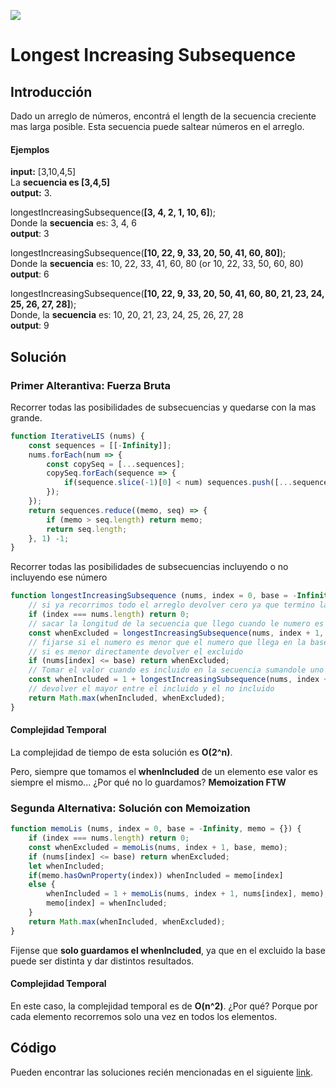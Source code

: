 


<p>
        <img src='https://static.wixstatic.com/media/85087f_0d84cbeaeb824fca8f7ff18d7c9eaafd~mv2.png/v1/fill/w_160,h_30,al_c,q_85,usm_0.66_1.00_0.01/Logo_completo_Color_1PNG.webp' </img>
</p>


# Longest Increasing Subsequence
## Introducción
Dado un arreglo de números, encontrá el length de la secuencia creciente mas larga posible. Esta secuencia puede saltear números en el arreglo.

#### Ejemplos
**input:** [3,10,4,5]       
La **secuencia es [3,4,5]**  
**output:** 3.


longestIncreasingSubsequence(**[3, 4, 2, 1, 10, 6]**);         
Donde la **secuencia** es: 3, 4, 6   
**output**: 3     


longestIncreasingSubsequence(**[10, 22, 9, 33, 20, 50, 41, 60, 80]**);  
Donde la **secuencia** es: 10, 22, 33, 41, 60, 80 (or 10, 22, 33, 50, 60, 80)         
**output**: 6

longestIncreasingSubsequence(**[10, 22, 9, 33, 20, 50, 41, 60, 80, 21, 23, 24, 25, 26, 27, 28]**);  
Donde, la **secuencia** es: 10, 20, 21, 23, 24, 25, 26, 27, 28  
**output**: 9

## Solución
### Primer Alterantiva: Fuerza Bruta
Recorrer todas las posibilidades de subsecuencias y quedarse con la mas grande.

```javascript
function IterativeLIS (nums) {
    const sequences = [[-Infinity]];
    nums.forEach(num => {
        const copySeq = [...sequences];
        copySeq.forEach(sequence => {
            if(sequence.slice(-1)[0] < num) sequences.push([...sequence, num]);
        });
    });
    return sequences.reduce((memo, seq) => {
        if (memo > seq.length) return memo;
        return seq.length;
    }, 1) -1;
}
```

Recorrer todas las posibilidades de subsecuencias incluyendo o no incluyendo ese número
```javascript
function longestIncreasingSubsequence (nums, index = 0, base = -Infinity) {
    // si ya recorrimos todo el arreglo devolver cero ya que termino la secuencia
    if (index === nums.length) return 0;
    // sacar la longitud de la secuencia que llego cuando le numero es excluido
    const whenExcluded = longestIncreasingSubsequence(nums, index + 1, base);
    // fijarse si el numero es menor que el numero que llega en la base
    // si es menor directamente devolver el excluido
    if (nums[index] <= base) return whenExcluded;
    // Tomar el valor cuando es incluido en la secuencia sumandole uno por si mismo
    const whenIncluded = 1 + longestIncreasingSubsequence(nums, index + 1, nums[index]);
    // devolver el mayor entre el incluido y el no incluido
    return Math.max(whenIncluded, whenExcluded);
}
```

#### Complejidad Temporal
La complejidad de tiempo de esta solución es **O(2^n)**.

Pero, siempre que tomamos el **whenIncluded** de un elemento ese valor es siempre el mismo... ¿Por qué no lo guardamos? **Memoization FTW**

### Segunda Alternativa: Solución con Memoization
```javascript
function memoLis (nums, index = 0, base = -Infinity, memo = {}) {
    if (index === nums.length) return 0;
    const whenExcluded = memoLis(nums, index + 1, base, memo);
    if (nums[index] <= base) return whenExcluded;
    let whenIncluded;
    if(memo.hasOwnProperty(index)) whenIncluded = memo[index]
    else {
        whenIncluded = 1 + memoLis(nums, index + 1, nums[index], memo);
        memo[index] = whenIncluded;
    }
    return Math.max(whenIncluded, whenExcluded);
}
```
Fijense que **solo guardamos el whenIncluded**, ya que en el excluido la base puede ser distinta y dar distintos resultados.

#### Complejidad Temporal
En este caso, la complejidad temporal es de **O(n^2)**. ¿Por qué? Porque por cada elemento recorremos solo una vez en todos los elementos.

## Código
Pueden encontrar las soluciones recién mencionadas en el siguiente [link](https://repl.it/KOFI/4).
